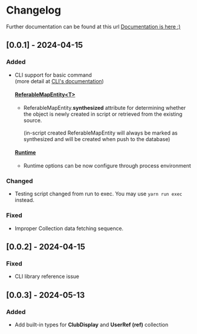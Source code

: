 # Changelog
Further documentation can be found at this url
<a href="https://htmlpreview.github.io/?https://raw.githubusercontent.com/triamudomcmc/hazel/main/docs/modules.html">Documentation is here :)</a>

## [0.0.1] - 2024-04-15
### Added
- CLI support for basic command <br/> (more detail at [CLI's documentation](docs/cli/index.md))
    #### [ReferableMapEntity\<T>](https://htmlpreview.github.io/?https://raw.githubusercontent.com/triamudomcmc/hazel/main/docs/lib/classes/ReferableMapEntity.html)
    - ReferableMapEntity.<b>synthesized</b> attribute for determining whether the object is newly created in script or retrieved from the existing source.<br/><br/>
      (in-script created ReferableMapEntity will always be marked as synthesized and will be created when push to the database)
    #### [Runtime](https://htmlpreview.github.io/?https://raw.githubusercontent.com/triamudomcmc/hazel/main/docs/lib/classes/Runtime.html)
    - Runtime options can be now configure through process environment
### Changed
- Testing script changed from run to exec. You may use `yarn run exec` instead.
### Fixed
- Improper Collection data fetching sequence.

## [0.0.2] - 2024-04-15
### Fixed
- CLI library reference issue

## [0.0.3] - 2024-05-13
### Added
- Add built-in types for **ClubDisplay** and **UserRef (ref)** collection